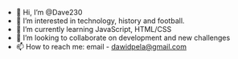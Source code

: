 - 👋 Hi, I’m @Dave230
- 👀 I’m interested in technology, history and football.
- 🌱 I’m currently learning JavaScript, HTML/CSS
- 💞️ I’m looking to collaborate on development and new challenges
- 📫 How to reach me: email - dawidpela@gmail.com

<!---
Dave230/Dave230 is a ✨ special ✨ repository because its `README.md` (this file) appears on your GitHub profile.
You can click the Preview link to take a look at your changes.
--->
